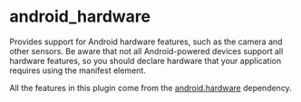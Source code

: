 # android_hardware

Provides support for Android hardware features, such as the camera and other sensors. Be aware that
not all Android-powered devices support all hardware features, so you should declare hardware that
your application requires using the [<uses-feature>](https://developer.android.com/guide/topics/manifest/uses-feature-element)
manifest element.

All the features in this plugin come from the [android.hardware](https://developer.android.com/reference/android/hardware/package-summary)
dependency.
